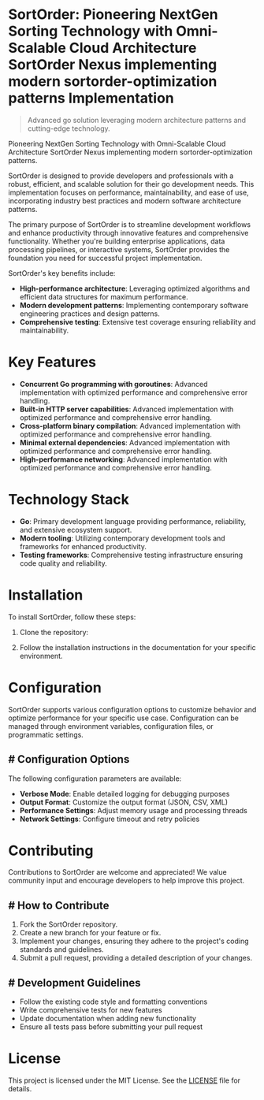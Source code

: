 <!-- fallback_SortOrder_20250806050241_17100 -->

# SortOrder: Pioneering NextGen Sorting Technology with Omni-Scalable Cloud Architecture SortOrder Nexus implementing modern sortorder-optimization patterns Implementation
> Advanced go solution leveraging modern architecture patterns and cutting-edge technology.

Pioneering NextGen Sorting Technology with Omni-Scalable Cloud Architecture SortOrder Nexus implementing modern sortorder-optimization patterns.

SortOrder is designed to provide developers and professionals with a robust, efficient, and scalable solution for their go development needs. This implementation focuses on performance, maintainability, and ease of use, incorporating industry best practices and modern software architecture patterns.

The primary purpose of SortOrder is to streamline development workflows and enhance productivity through innovative features and comprehensive functionality. Whether you're building enterprise applications, data processing pipelines, or interactive systems, SortOrder provides the foundation you need for successful project implementation.

SortOrder's key benefits include:

* **High-performance architecture**: Leveraging optimized algorithms and efficient data structures for maximum performance.
* **Modern development patterns**: Implementing contemporary software engineering practices and design patterns.
* **Comprehensive testing**: Extensive test coverage ensuring reliability and maintainability.

# Key Features

* **Concurrent Go programming with goroutines**: Advanced implementation with optimized performance and comprehensive error handling.
* **Built-in HTTP server capabilities**: Advanced implementation with optimized performance and comprehensive error handling.
* **Cross-platform binary compilation**: Advanced implementation with optimized performance and comprehensive error handling.
* **Minimal external dependencies**: Advanced implementation with optimized performance and comprehensive error handling.
* **High-performance networking**: Advanced implementation with optimized performance and comprehensive error handling.

# Technology Stack

* **Go**: Primary development language providing performance, reliability, and extensive ecosystem support.
* **Modern tooling**: Utilizing contemporary development tools and frameworks for enhanced productivity.
* **Testing frameworks**: Comprehensive testing infrastructure ensuring code quality and reliability.

# Installation

To install SortOrder, follow these steps:

1. Clone the repository:


2. Follow the installation instructions in the documentation for your specific environment.

# Configuration

SortOrder supports various configuration options to customize behavior and optimize performance for your specific use case. Configuration can be managed through environment variables, configuration files, or programmatic settings.

## # Configuration Options

The following configuration parameters are available:

* **Verbose Mode**: Enable detailed logging for debugging purposes
* **Output Format**: Customize the output format (JSON, CSV, XML)
* **Performance Settings**: Adjust memory usage and processing threads
* **Network Settings**: Configure timeout and retry policies

# Contributing

Contributions to SortOrder are welcome and appreciated! We value community input and encourage developers to help improve this project.

## # How to Contribute

1. Fork the SortOrder repository.
2. Create a new branch for your feature or fix.
3. Implement your changes, ensuring they adhere to the project's coding standards and guidelines.
4. Submit a pull request, providing a detailed description of your changes.

## # Development Guidelines

* Follow the existing code style and formatting conventions
* Write comprehensive tests for new features
* Update documentation when adding new functionality
* Ensure all tests pass before submitting your pull request

# License

This project is licensed under the MIT License. See the [LICENSE](https://github.com/QOZU/SortOrder/blob/main/LICENSE) file for details.
